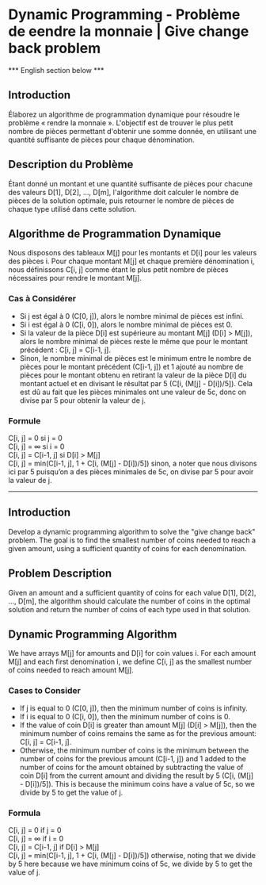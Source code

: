 # Dynamic Programming - Problème de eendre la monnaie | Give change back problem

*** English section below ***

## Introduction
Élaborez un algorithme de programmation dynamique pour résoudre le problème « rendre la monnaie ». L'objectif est de trouver le plus petit nombre de pièces permettant d'obtenir une somme donnée, en utilisant une quantité suffisante de pièces pour chaque dénomination.

## Description du Problème
Étant donné un montant et une quantité suffisante de pièces pour chacune des valeurs D[1], D[2], ..., D[m], l'algorithme doit calculer le nombre de pièces de la solution optimale, puis retourner le nombre de pièces de chaque type utilisé dans cette solution.

## Algorithme de Programmation Dynamique
Nous disposons des tableaux M[j] pour les montants et D[i] pour les valeurs des pièces i. Pour chaque montant M[j] et chaque première dénomination i, nous définissons C[i, j] comme étant le plus petit nombre de pièces nécessaires pour rendre le montant M[j].

### Cas à Considérer
- Si j est égal à 0 (C[0, j]), alors le nombre minimal de pièces est infini.
- Si i est égal à 0 (C[i, 0]), alors le nombre minimal de pièces est 0.
- Si la valeur de la pièce D[i] est supérieure au montant M[j] (D[i] > M[j]), alors le nombre minimal de pièces reste le même que pour le montant précédent : C[i, j] = C[i-1, j].
- Sinon, le nombre minimal de pièces est le minimum entre le nombre de pièces pour le montant précédent (C[i-1, j]) et 1 ajouté au nombre de pièces pour le montant obtenu en retirant la valeur de la pièce D[i] du montant actuel et en divisant le résultat par 5 (C[i, (M[j] - D[i])/5]). Cela est dû au fait que les pièces minimales ont une valeur de 5c, donc on divise par 5 pour obtenir la valeur de j.

### Formule
C[i, j] = 0 si j = 0  
C[i, j] = ∞ si i = 0  
C[i, j] = C[i-1, j] si D[i] > M[j]  
C[i, j] = min(C[i-1, j], 1 + C[i, (M[j] - D[i])/5]) sinon, a noter que nous divisons ici par 5 puisqu’on a des pièces minimales de 5c, on divise par 5 pour avoir la valeur de j.

---

## Introduction
Develop a dynamic programming algorithm to solve the "give change back" problem. The goal is to find the smallest number of coins needed to reach a given amount, using a sufficient quantity of coins for each denomination.

## Problem Description
Given an amount and a sufficient quantity of coins for each value D[1], D[2], ..., D[m], the algorithm should calculate the number of coins in the optimal solution and return the number of coins of each type used in that solution.

## Dynamic Programming Algorithm
We have arrays M[j] for amounts and D[i] for coin values i. For each amount M[j] and each first denomination i, we define C[i, j] as the smallest number of coins needed to reach amount M[j].

### Cases to Consider
- If j is equal to 0 (C[0, j]), then the minimum number of coins is infinity.
- If i is equal to 0 (C[i, 0]), then the minimum number of coins is 0.
- If the value of coin D[i] is greater than amount M[j] (D[i] > M[j]), then the minimum number of coins remains the same as for the previous amount: C[i, j] = C[i-1, j].
- Otherwise, the minimum number of coins is the minimum between the number of coins for the previous amount (C[i-1, j]) and 1 added to the number of coins for the amount obtained by subtracting the value of coin D[i] from the current amount and dividing the result by 5 (C[i, (M[j] - D[i])/5]). This is because the minimum coins have a value of 5c, so we divide by 5 to get the value of j.

### Formula
C[i, j] = 0 if j = 0  
C[i, j] = ∞ if i = 0  
C[i, j] = C[i-1, j] if D[i] > M[j]  
C[i, j] = min(C[i-1, j], 1 + C[i, (M[j] - D[i])/5]) otherwise, noting that we divide by 5 here because we have minimum coins of 5c, we divide by 5 to get the value of j.
